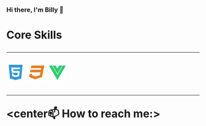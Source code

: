 ### Hi there, I'm Billy 👋

<!--
**Billy001/Billy001** is a ✨ _special_ ✨ repository because its `README.md` (this file) appears on your GitHub profile.

Here are some ideas to get you started:

- 🔭 I’m currently working on ...
- 🌱 I’m currently learning ...
- 👯 I’m looking to collaborate on ...
- 🤔 I’m looking for help with ...
- 💬 Ask me about ...
- 📫 How to reach me: ...
- 😄 Pronouns: ...
- ⚡ Fun fact: ...
-->

<h1>Core Skills</h>
<hr>

<img src="img/html-b.png" alt="html">
<img src="img/css.png" alt="css">
<img src="img/vuejs.png" alt="vuejs">
<hr>








<center📫 How to reach me:>
